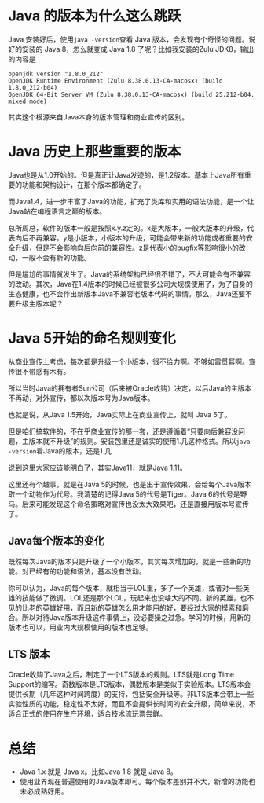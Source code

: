 
# Java 的版本为什么这么跳跃

Java 安装好后，使用`java -version`查看 Java 版本，会发现有个奇怪的问题。说好的安装的 Java 8，怎么就变成 Java 1.8 了呢？比如我安装的Zulu JDK8，输出的内容是

```
openjdk version "1.8.0_212"
OpenJDK Runtime Environment (Zulu 8.38.0.13-CA-macosx) (build 1.8.0_212-b04)
OpenJDK 64-Bit Server VM (Zulu 8.38.0.13-CA-macosx) (build 25.212-b04, mixed mode)
```

其实这个根源来自Java本身的版本管理和商业宣传的区别。

# Java 历史上那些重要的版本

Java也是从1.0开始的。但是真正让Java发迹的，是1.2版本。基本上Java所有重要的功能和架构设计，在那个版本都确定了。

而Java1.4，进一步丰富了Java的功能，扩充了类库和实用的语法功能，是一个让Java站在编程语言之巅的版本。

总所周总，软件的版本一般是按照x.y.z定的。x是大版本，一般大版本的升级，代表向后不再兼容。y是小版本，小版本的升级，可能会带来新的功能或者重要的安全升级，但是不会影响向后向前的兼容性。z是代表小的bugfix等影响很小的改动，一般不会有新的功能。

但是尴尬的事情就发生了。Java的系统架构已经很不错了，不大可能会有不兼容的改动。其次，Java在1.4版本的时候已经被很多公司大规模使用了，为了自身的生态健康，也不会作出新版本Java不兼容老版本代码的事情。那么，Java还要不要升级主版本呢？

# Java 5开始的命名规则变化

从商业宣传上考虑，每次都是升级一个小版本，很不给力啊。不够如雷贯耳啊。宣传很不带感有木有。

所以当时Java的拥有者Sun公司（后来被Oracle收购）决定，以后Java的主版本不再动，对外宣传，都以次版本号为Java版本。

也就是说，从Java 1.5开始，Java实际上在商业宣传上，就叫 Java 5了。

但是咱们搞软件的，不在乎商业宣传的那一套，还是遵循着“只要向后兼容没问题，主版本就不升级”的规则。安装包里还是诚实的使用1.几这种格式。所以`java -version`看Java的版本，还是1.几

说到这里大家应该能明白了，其实Java11，就是Java 1.11。

这里还有个趣事，就是在Java 5的时候，也是出于宣传效果，会给每个Java版本取一个动物作为代号。我清楚的记得Java 5的代号是Tiger。Java 6的代号是野马。后来可能发现这个命名策略对宣传也没太大效果吧，还是直接用版本号宣传了。

## Java每个版本的变化

既然每次Java的版本只是升级了一个小版本，其实每次增加的，就是一些新的功能。对已经有的功能和语法，基本没有改动。

你可以认为，Java的每个版本，就相当于LOL里，多了一个英雄，或者对一些英雄的技能做了微调。LOL还是那个LOL，玩起来也没啥大的不同。新的英雄，也不见的比老的英雄好用，而且新的英雄怎么用才能用的好，要经过大家的摸索和磨合。所以对待Java版本升级这件事情上，没必要操之过急。学习的时候，用新的版本也可以，用业内大规模使用的版本也足够。

## LTS 版本

Oracle收购了Java之后，制定了一个LTS版本的规则。LTS就是Long Time Support的缩写。奇数版本是LTS版本，偶数版本是类似于实验版本。LTS版本会提供长期（几年这种时间跨度）的支持，包括安全升级等。非LTS版本会带上一些实验性质的功能，稳定性不太好，而且不会提供长时间的安全升级，简单来说，不适合正式的使用在生产环境，适合技术流玩票尝鲜。

# 总结

- Java 1.x 就是 Java x。比如Java 1.8 就是 Java 8。
- 使用业界现在普遍使用的Java版本即可。每个版本差别并不大，新增的功能也未必成熟好用。








